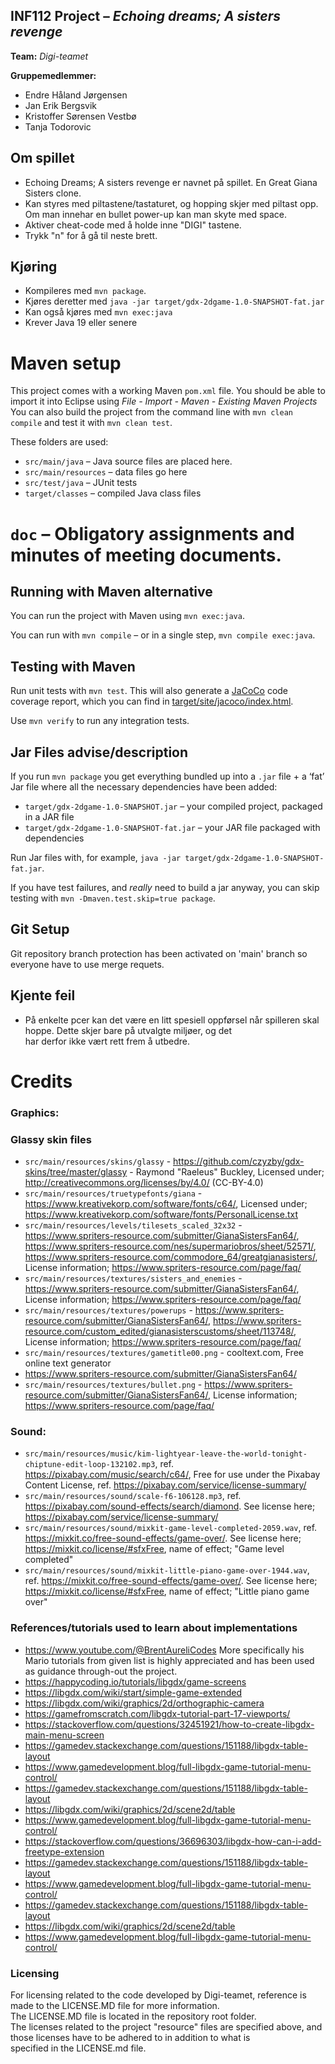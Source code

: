 ## INF112 Project – *Echoing dreams; A sisters revenge*

**Team:** *Digi-teamet*

**Gruppemedlemmer:**
* Endre Håland Jørgensen
* Jan Erik Bergsvik
* Kristoffer Sørensen Vestbø
* Tanja Todorovic

## Om spillet
* Echoing Dreams; A sisters revenge er navnet på spillet. En Great Giana Sisters clone. 
* Kan styres med piltastene/tastaturet, og hopping skjer med piltast opp. Om man innehar en bullet power-up kan man skyte med space.
* Aktiver cheat-code med å holde inne "DIGI" tastene.
* Trykk "n" for å gå til neste brett.

## Kjøring
* Kompileres med `mvn package`.
* Kjøres deretter med `java -jar target/gdx-2dgame-1.0-SNAPSHOT-fat.jar`
* Kan også kjøres med `mvn exec:java`
* Krever Java 19 eller senere

# Maven setup
This project comes with a working Maven `pom.xml` file. You should be able to import it into Eclipse using *File - Import - Maven - Existing Maven Projects* 
You can also build the project from the command line with `mvn clean compile` and test it with `mvn clean test`.

These folders are used:
* `src/main/java` – Java source files are placed here.
* `src/main/resources` – data files go here
* `src/test/java` – JUnit tests
* `target/classes` – compiled Java class files
# `doc` – Obligatory assignments and minutes of meeting documents.
	
## Running with Maven alternative
You can run the project with Maven using `mvn exec:java`. 

You can run with `mvn compile` – or in a single step, `mvn compile exec:java`.

## Testing with Maven
Run unit tests with `mvn test`.
This will also generate a [JaCoCo](https://www.jacoco.org/jacoco) code coverage report, which you can find in [target/site/jacoco/index.html](target/site/jacoco/index.html).

Use `mvn verify` to run any integration tests. 

## Jar Files advise/description
If you run `mvn package` you get everything bundled up into a `.jar` file + a ‘fat’ Jar file where all the necessary dependencies have been added:

* `target/gdx-2dgame-1.0-SNAPSHOT.jar` – your compiled project, packaged in a JAR file
* `target/gdx-2dgame-1.0-SNAPSHOT-fat.jar` – your JAR file packaged with dependencies

Run Jar files with, for example, `java -jar target/gdx-2dgame-1.0-SNAPSHOT-fat.jar`.

If you have test failures, and *really* need to build a jar anyway, you can skip testing with `mvn -Dmaven.test.skip=true package`.

## Git Setup
Git repository branch protection has been activated on 'main' branch so everyone have to use merge requets.

## Kjente feil
* På enkelte pcer kan det være en litt spesiell oppførsel når spilleren skal hoppe. Dette skjer bare på utvalgte miljøer, og det  
har derfor ikke vært rett frem å utbedre.

# Credits

### Graphics:
### Glassy skin files
* `src/main/resources/skins/glassy` - https://github.com/czyzby/gdx-skins/tree/master/glassy - Raymond "Raeleus" Buckley, Licensed under; http://creativecommons.org/licenses/by/4.0/ (CC-BY-4.0)
* `src/main/resources/truetypefonts/giana` - https://www.kreativekorp.com/software/fonts/c64/, Licensed under; https://www.kreativekorp.com/software/fonts/PersonalLicense.txt
* `src/main/resources/levels/tilesets_scaled_32x32` - https://www.spriters-resource.com/submitter/GianaSistersFan64/, https://www.spriters-resource.com/nes/supermariobros/sheet/52571/, https://www.spriters-resource.com/commodore_64/greatgianasisters/, License information; https://www.spriters-resource.com/page/faq/
* `src/main/resources/textures/sisters_and_enemies` - https://www.spriters-resource.com/submitter/GianaSistersFan64/, License information; https://www.spriters-resource.com/page/faq/
* `src/main/resources/textures/powerups` - https://www.spriters-resource.com/submitter/GianaSistersFan64/, https://www.spriters-resource.com/custom_edited/gianasisterscustoms/sheet/113748/, License information; https://www.spriters-resource.com/page/faq/
* `src/main/resources/textures/gametitle00.png` - 
cooltext.com, Free online text generator
* https://www.spriters-resource.com/submitter/GianaSistersFan64/
* `src/main/resources/textures/bullet.png` - https://www.spriters-resource.com/submitter/GianaSistersFan64/, License information; https://www.spriters-resource.com/page/faq/


### Sound:
* `src/main/resources/music/kim-lightyear-leave-the-world-tonight-chiptune-edit-loop-132102.mp3`, ref. https://pixabay.com/music/search/c64/, Free for use under the Pixabay Content License, ref. https://pixabay.com/service/license-summary/
* `src/main/resources/sound/scale-f6-106128.mp3`, ref. https://pixabay.com/sound-effects/search/diamond. See license here; https://pixabay.com/service/license-summary/
* `src/main/resources/sound/mixkit-game-level-completed-2059.wav`, ref. https://mixkit.co/free-sound-effects/game-over/. See license here; https://mixkit.co/license/#sfxFree, name of effect; "Game level completed"
* `src/main/resources/sound/mixkit-little-piano-game-over-1944.wav`, ref. https://mixkit.co/free-sound-effects/game-over/. See license here; https://mixkit.co/license/#sfxFree, name of effect; "Little piano game over"

### References/tutorials used to learn about implementations
* https://www.youtube.com/@BrentAureliCodes 
More specifically his Mario tutorials from given list is highly appreciated and has been used as guidance through-out the
project.
* https://happycoding.io/tutorials/libgdx/game-screens
* https://libgdx.com/wiki/start/simple-game-extended
* https://libgdx.com/wiki/graphics/2d/orthographic-camera
* https://gamefromscratch.com/libgdx-tutorial-part-17-viewports/
* https://stackoverflow.com/questions/32451921/how-to-create-libgdx-main-menu-screen
* https://gamedev.stackexchange.com/questions/151188/libgdx-table-layout
* https://www.gamedevelopment.blog/full-libgdx-game-tutorial-menu-control/
* https://gamedev.stackexchange.com/questions/151188/libgdx-table-layout
* https://libgdx.com/wiki/graphics/2d/scene2d/table
* https://www.gamedevelopment.blog/full-libgdx-game-tutorial-menu-control/
* https://stackoverflow.com/questions/36696303/libgdx-how-can-i-add-freetype-extension
* https://gamedev.stackexchange.com/questions/151188/libgdx-table-layout
* https://www.gamedevelopment.blog/full-libgdx-game-tutorial-menu-control/
* https://gamedev.stackexchange.com/questions/151188/libgdx-table-layout
* https://libgdx.com/wiki/graphics/2d/scene2d/table
* https://www.gamedevelopment.blog/full-libgdx-game-tutorial-menu-control/

### Licensing
For licensing related to the code developed by Digi-teamet, reference is made to the LICENSE.MD file for more information.  
The LICENSE.MD file is located in the repository root folder.  
The licenses related to the project "resource" files are specified above, and those licenses have to be adhered to in addition to what is  
specified in the LICENSE.md file.   
